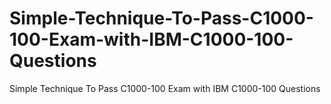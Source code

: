 # Simple-Technique-To-Pass-C1000-100-Exam-with-IBM-C1000-100-Questions
Simple Technique To Pass C1000-100 Exam with IBM C1000-100 Questions
